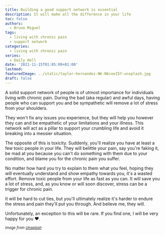 ```yaml
---
title: Building a good support network is essential
description: It will make all the difference in your life
toc: false
authors:
  - Bruno Miguel
tags:
  - living with chronic pain
  - support network
categories:
  - living with chronic pain
series:
  - Daily Hell
date: '2021-11-15T01:05:00+01:00'
lastmod:
featuredImage: ../static/taylor-hernandez-NK-N6coeI5Y-unsplash.jpg
draft: false
---
```

A solid support network of people is of utmost importance for individuals living with chronic pain. During the bad (aka regular) and awful days, having people who can support you and be sympathetic will remove a lot of stress from your shoulders.

They won't fix any issues you experience, but they will help you however they can and be empathetic of your limitations and your illness. This network will act as a pillar to support your crumbling life and avoid it breaking into a messier situation.

The opposite of this is toxicity. Suddenly, you'll realize you have at least a few toxic people in your life. They will belittle your pain, say you're faking it, be mad at you because you can't do something with them due to your condition, and blame you for the chronic pain you suffer.

No matter how hard you try to explain to them what you feel, hoping they will eventually understand and show empathy towards you, it's a wasted effort. Remove toxic people from your life as fast as you can. It will save you a lot of stress, and, as you know or will soon discover, stress can be a trigger for chronic pain.

It will be hard to cut ties, but you'll ultimately realize it's harder to endure the stress and pain they'll put you through. And believe me, they will.

Unfortunately, an exception to this will be rare. If you find one, I will be very happy for you ❤️.

<small>_image from [Unsplash](https://unsplash.com/photos/NK-N6coeI5Y)_</small>
